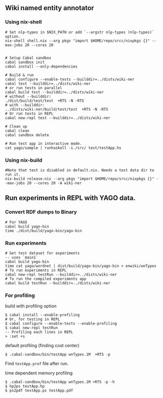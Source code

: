 ## Wiki named entity annotator
### Using nix-shell
```
# Set nlp-types in $NIX_PATH or add `--argstr nlp-types (nlp-types)` option.
nix-shell shell.nix --arg pkgs "import $HOME/repo/srcc/nixpkgs {}" --max-jobs 20 --cores 20


# Setup Cabal sandbox
cabal sandbox init
cabal install --only-dependencies

# Build & run
cabal configure --enable-tests --builddir=../dists/wiki-ner
cabal test --builddir=../dists/wiki-ner
# or run tests in parallel 
cabal build test --builddir=../dists/wiki-ner
# without --builddir:
./dist/build/test/test  +RTS -N -RTS
# with --builddir:
../dists/wiki-ner/build/test/test  +RTS -N -RTS
# Or run tests in REPL
cabal new-repl test --builddir=../dists/wiki-ner

# Clean up
cabal clean
cabal sandbox delete

# Run test app in interactive mode.
cat yago/sample | runhaskell -i./src/ test/testApp.hs 
```

### Using nix-build
```
#Note that test is disabled in default.nix. Needs a test data dir to run it.
nix-build release.nix --arg pkgs "import $HOME/repo/srcc/nixpkgs {}" --max-jobs 20 --cores 20 -A wiki-ner
```

## Run experiments in REPL with YAGO data.
### Convert RDF dumps to Binary
```
# For YAGO
cabal build yago-bin
time ./dist/build/yago-bin/yago-bin
```

### Run experiments
```
# Get test dataset for experiments
-- uses `main1`
cabal build yago-bin
time cat yago/wordnet | dist/build/yago-bin/yago-bin > enwiki/wnTypes
# To run experiments in REPL
cabal new-repl testRun --builddir=../dists/wiki-ner
# To run the compiled experiments app
cabal build testRun --builddir=../dists/wiki-ner
```



### For profiling

build with profiling option
```
$ cabal install --enable-profiling
# Or, for testing in REPL
$ cabal configure --enable-tests --enable-profiling 
$ cabal new-repl testRun
-- Profiling each lines in REPL
> :set +s
```

default profiling (finding cost center)
```
$ .cabal-sandbox/bin/testApp wnTypes.1M  +RTS -p
```
Find `testApp.prof` file after run.


time dependent memory profiling
```
$ .cabal-sandbox/bin/testApp wnTypes.1M +RTS -p -h
$ hp2ps testApp.hp
$ ps2pdf testApp.ps testApp.pdf
```

